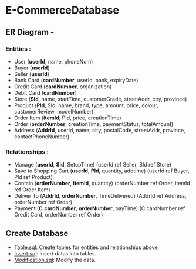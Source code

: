 # E-CommerceDatabase

## ER Diagram -

### Entities :

* User (__userId__, name, phoneNum)
* Buyer (__userId__)
* Seller (__userId__)
* Bank Card (__cardNumber__, userId, bank, expiryDate)
* Credit Card (__cardNumber__, organization)
* Debit Card (__cardNumber__)
* Store (__SId__, name, startTime, customerGrade, streetAddr, city, province)
* Product (__PId__, SId, name, brand, type, amount, price, colour, customerReview, modelNumber)
* Order Item (__itemId__, PId, price, creationTime)
* Order (__orderNumber__, creationTime, paymentStatus, totalAmount)
* Address (__AddrId__, userId, name, city, postalCode, streetAddr, province, contactPhoneNumber)

### Relationships :

* Manage (__userId__, __SId__, SetupTime) (userId ref Seller, SId ref Store)
* Save to Shopping Cart (__userId__, __PId__, quantity, addtime) (userId ref Buyer, PId ref Product)
* Contain (__orderNumber__, __itemId__, quantity) (orderNumber ref Order, itemId ref Order Item)
* Deliver To (__AddrId__, __orderNumber__, TimeDelivered) (AddrId ref Address, orderNumber ref Order)
* Payment (__C.cardNumber__, __orderNumber__, payTime) (C.cardNumber ref Credit Card, orderNumber ref Order)


## Create Database

* [Table.sql](https://github.com/anishakshyp/E-CommerceDatabase/blob/main/Table.sql): Create tables for entities and relationships above.
* [Insert.sql](https://github.com/anishakshyp/E-CommerceDatabase/blob/main/Insert.sql): Insert datas into tables.
* [Modification.sql](https://github.com/anishakshyp/E-CommerceDatabase/blob/main/Modification.sql): Modify the data.
